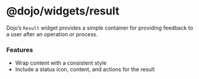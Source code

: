 # <span class="citation" data-cites="dojo/widgets/result"><span class="citation" data-cites="dojo/widgets/result"><span class="citation" data-cites="dojo/widgets/result">@dojo/widgets/result</span></span></span>

Dojo’s `Result` widget provides a simple container for providing feedback to a user after an operation or process.

### Features

-   Wrap content with a consistent style
-   Include a status icon, content, and actions for the result
